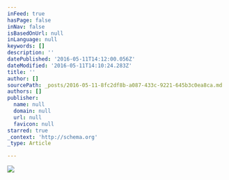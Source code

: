 ```yaml
---
inFeed: true
hasPage: false
inNav: false
isBasedOnUrl: null
inLanguage: null
keywords: []
description: ''
datePublished: '2016-05-11T14:12:00.056Z'
dateModified: '2016-05-11T14:10:24.283Z'
title: ''
author: []
sourcePath: _posts/2016-05-11-8fc2df8b-a087-433c-9221-645b3c0ea8ca.md
authors: []
publisher:
  name: null
  domain: null
  url: null
  favicon: null
starred: true
_context: 'http://schema.org'
_type: Article

---
```

![](https://the-grid-user-content.s3-us-west-2.amazonaws.com/58269bd7-4268-4373-8c5f-07e2d93b3273.jpg)